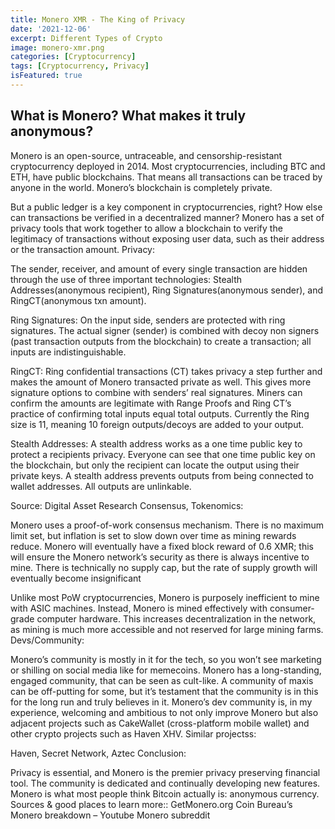```yaml
---
title: Monero XMR - The King of Privacy
date: '2021-12-06'
excerpt: Different Types of Crypto
image: monero-xmr.png
categories: [Cryptocurrency]
tags: [Cryptocurrency, Privacy]
isFeatured: true
---
```


## What is Monero? What makes it truly anonymous?

Monero is an open-source, untraceable, and censorship-resistant cryptocurrency deployed in 2014. Most cryptocurrencies, including BTC and ETH, have public blockchains. That means all transactions can be traced by anyone in the world. Monero’s blockchain is completely private.

But a public ledger is a key component in cryptocurrencies, right? How else can transactions be verified in a decentralized manner? Monero has a set of privacy tools that work together to allow a blockchain to verify the legitimacy of transactions without exposing user data, such as their address or the transaction amount.
Privacy:

The sender, receiver, and amount of every single transaction are hidden through the use of three important technologies: Stealth Addresses(anonymous recipient), Ring Signatures(anonymous sender), and RingCT(anonymous txn amount).

Ring Signatures: On the input side, senders are protected with ring signatures. The actual signer (sender) is combined with decoy non signers (past transaction outputs from the blockchain) to create a transaction; all inputs are indistinguishable.

RingCT: Ring confidential transactions (CT) takes privacy a step further and makes the amount of Monero transacted private as well. This gives more signature options to combine with senders’ real signatures. Miners can confirm the amounts are legitimate with Range Proofs and Ring CT’s practice of confirming total inputs equal total outputs. Currently the Ring size is 11, meaning 10 foreign outputs/decoys are added to your output.

Stealth Addresses: A stealth address works as a one time public key to protect a recipients privacy. Everyone can see that one time public key on the blockchain, but only the recipient can locate the output using their private keys. A stealth address prevents outputs from being connected to wallet addresses. All outputs are unlinkable.

Source: Digital Asset Research
Consensus, Tokenomics:

Monero uses a proof-of-work consensus mechanism. There is no maximum limit set, but inflation is set to slow down over time as mining rewards reduce. Monero will eventually have a fixed block reward of 0.6 XMR; this will ensure the Monero network’s security as there is always incentive to mine. There is technically no supply cap, but the rate of supply growth will eventually become insignificant

Unlike most PoW cryptocurrencies, Monero is purposely inefficient to mine with ASIC machines. Instead, Monero is mined effectively with consumer-grade computer hardware. This increases decentralization in the network, as mining is much more accessible and not reserved for large mining farms.
Devs/Community:

Monero’s community is mostly in it for the tech, so you won’t see marketing or shilling on social media like for memecoins. Monero has a long-standing, engaged community, that can be seen as cult-like. A community of maxis can be off-putting for some, but it’s testament that the community is in this for the long run and truly believes in it. Monero’s dev community is, in my experience, welcoming and ambitious to not only improve Monero but also adjacent projects such as CakeWallet (cross-platform mobile wallet) and other crypto projects such as Haven XHV.
Similar projectss:

Haven, Secret Network, Aztec
Conclusion:

Privacy is essential, and Monero is the premier privacy preserving financial tool. The community is dedicated and continually developing new features. Monero is what most people think Bitcoin actually is: anonymous currency.
Sources & good places to learn more::
GetMonero.org
Coin Bureau’s Monero breakdown – Youtube
Monero subreddit
